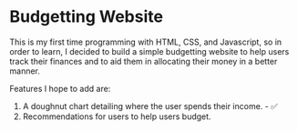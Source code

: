 # Budgetting Website

This is my first time programming with HTML, CSS, and Javascript, so in order to learn, I decided to build a simple budgetting website to help users track their finances and to aid them in allocating their money in a better manner.

Features I hope to add are:

1. A doughnut chart detailing where the user spends their income. - ✅
2. Recommendations for users to help users budget.
